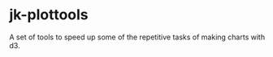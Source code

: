 # jk-plottools

A set of tools to speed up some of the repetitive tasks of making charts
with d3. 


